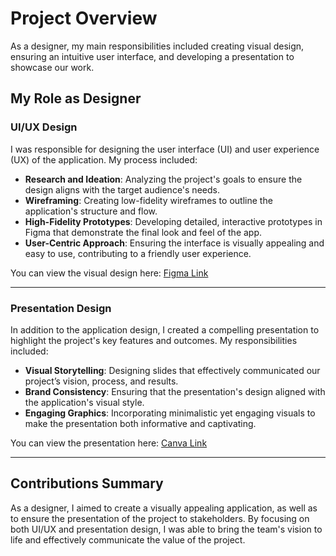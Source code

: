# Project Overview

As a designer, my main responsibilities included creating visual design, ensuring an intuitive user interface, and developing a presentation to showcase our work.

## My Role as Designer

### UI/UX Design
I was responsible for designing the user interface (UI) and user experience (UX) of the application. My process included:  
- **Research and Ideation**: Analyzing the project's goals to ensure the design aligns with the target audience's needs.  
- **Wireframing**: Creating low-fidelity wireframes to outline the application's structure and flow.  
- **High-Fidelity Prototypes**: Developing detailed, interactive prototypes in Figma that demonstrate the final look and feel of the app.  
- **User-Centric Approach**: Ensuring the interface is visually appealing and easy to use, contributing to a friendly user experience. 

You can view the visual design here:
[Figma Link](https://www.figma.com/design/psRyz3R8Mk6Euk84e4bhc2/Untitled?node-id=0-1&p=f&t=FoHkKRXLsej9v6jl-0)  

---

### Presentation Design
In addition to the application design, I created a compelling presentation to highlight the project's key features and outcomes. My responsibilities included:  
- **Visual Storytelling**: Designing slides that effectively communicated our project’s vision, process, and results.  
- **Brand Consistency**: Ensuring that the presentation's design aligned with the application's visual style.  
- **Engaging Graphics**: Incorporating minimalistic yet engaging visuals to make the presentation both informative and captivating.  

You can view the presentation here:
[Canva Link](https://www.canva.com/design/DAGbIl_Luj0/JFsCaUGiq_ZZ4R5736mwLw/edit?utm_content=DAGbIl_Luj0&utm_campaign=designshare&utm_medium=link2&utm_source=sharebutton)  

---

## Contributions Summary
As a designer, I aimed to create a visually appealing application, as well as to ensure the presentation of the project to stakeholders. By focusing on both UI/UX and presentation design, I was able to bring the team's vision to life and effectively communicate the value of the project.
